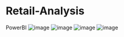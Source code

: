 # Retail-Analysis
PowerBI
![image](https://github.com/user-attachments/assets/5a42db49-1129-4888-8b02-28bc3dee9eae)
![image](https://github.com/user-attachments/assets/fa57bedc-18fe-405b-9c79-817f7f3efe1c)
![image](https://github.com/user-attachments/assets/13725492-b9df-4665-acaa-23705d0c1da3)
![image](https://github.com/user-attachments/assets/441b3025-e7f3-49cc-b567-2bf6857cefb9)

